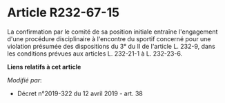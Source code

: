 # Article R232-67-15

La confirmation par le comité de sa position initiale entraîne l'engagement d'une procédure disciplinaire à l'encontre du
sportif concerné pour une violation présumée des dispositions du 3° du II de l'article L. 232-9, dans les conditions prévues
aux articles L. 232-21-1 à L. 232-23-6.

**Liens relatifs à cet article**

_Modifié par_:

  - Décret n°2019-322 du 12 avril 2019 - art. 38

